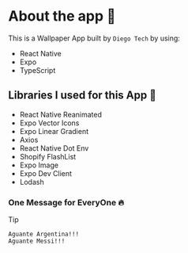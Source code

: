 # About the app 📱

This is a Wallpaper App built by `Diego Tech` by using:

- React Native
- Expo
- TypeScript

## Libraries I used for this App 🚀

- React Native Reanimated
- Expo Vector Icons
- Expo Linear Gradient
- Axios
- React Native Dot Env
- Shopify FlashList
- Expo Image
- Expo Dev Client
- Lodash

### One Message for EveryOne 🔥

> [!TIP]
> ```shell
> Aguante Argentina!!!
> Aguante Messi!!!
> ```